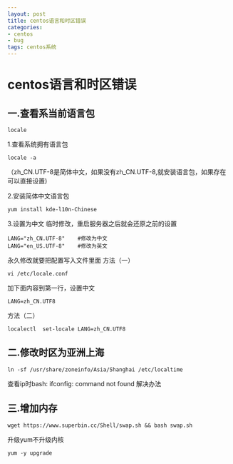 ```yaml
---
layout: post
title: centos语言和时区错误
categories:
- centos
- bug
tags: centos系统
---
```

# centos语言和时区错误

## 一.查看系当前语言包
```shell
locale
```

1.查看系统拥有语言包
```shell
locale -a
```
（zh_CN.UTF-8是简体中文，如果没有zh_CN.UTF-8,就安装语言包，如果存在可以直接设置)

2.安装简体中文语言包
```shell
yum install kde-l10n-Chinese
```
3.设置为中文
临时修改，重启服务器之后就会还原之前的设置
```shell
LANG="zh_CN.UTF-8"    #修改为中文
LANG="en_US.UTF-8"    #修改为英文
```
永久修改就要把配置写入文件里面
方法（一）
```shell
vi /etc/locale.conf
```

加下面内容到第一行，设置中文
```shell
LANG=zh_CN.UTF8
```
方法（二）
```shell
localectl  set-locale LANG=zh_CN.UTF8
```

## 二.修改时区为亚洲上海
```shell
ln -sf /usr/share/zoneinfo/Asia/Shanghai /etc/localtime
```

查看ip时bash: ifconfig: command not found 解决办法

## 三.增加内存
```shell
wget https://www.superbin.cc/Shell/swap.sh && bash swap.sh
```
升级yum不升级内核
```shell
yum -y upgrade
```

